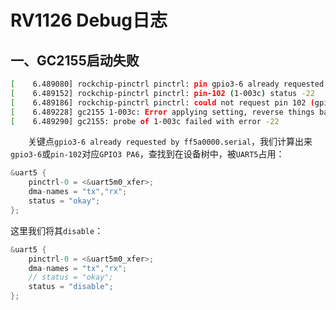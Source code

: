 # RV1126 Debug日志

## 一、GC2155启动失败

```sh
[    6.489080] rockchip-pinctrl pinctrl: pin gpio3-6 already requested by ff5a0000.serial; cannot claim for 1-003c
[    6.489152] rockchip-pinctrl pinctrl: pin-102 (1-003c) status -22
[    6.489186] rockchip-pinctrl pinctrl: could not request pin 102 (gpio3-6) from group cif_m0_VOCs_16bit  on device rockchip-pinctrl
[    6.489228] gc2155 1-003c: Error applying setting, reverse things back
[    6.489290] gc2155: probe of 1-003c failed with error -22
```

&emsp;&emsp;关键点`gpio3-6 already requested by ff5a0000.serial`，我们计算出来`gpio3-6`或`pin-102`对应`GPIO3 PA6`，查找到在设备树中，被`UART5`占用：

```c
&uart5 {
	pinctrl-0 = <&uart5m0_xfer>;
	dma-names = "tx","rx";
	status = "okay";
};
```

这里我们将其`disable`：

```c
&uart5 {
	pinctrl-0 = <&uart5m0_xfer>;
	dma-names = "tx","rx";
	// status = "okay";
	status = "disable";
};
```